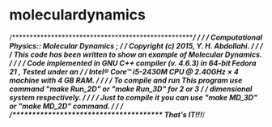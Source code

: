 # moleculardynamics
/*******************************************************************************************************/
/***                                                                                                 ***/
/***  Computational Physics:: Molecular Dynamics ;                                                   ***/
/***  Copyright (c) 2015, Y. H. Abdollahi.                                                           ***/
/***                                                                                                 ***/
/***  This code has been written to show an example of Molecular Dynamics.                           ***/
/***                                                                                                 ***/
/***  Code implemented in GNU C++ compiler (v. 4.6.3) in 64-bit Fedora 21 , Tested under an          ***/
/***  Intel® Core™ i5-2430M CPU @ 2.40GHz × 4 machine with 4 GB RAM.                                 ***/
/***												     ***/
/***  To compile and run This program use command "make Run_2D" or "make Run_3D" for 2 or 3          ***/
/***  dimensional system respectively.			     					     ***/
/***												     ***/
/***  Just to compile it you can use "make MD_3D" or "make MD_2D" command.			     ***/
/***                                                                                                 ***/
/***************************************** That's IT!!!*************************************************/
